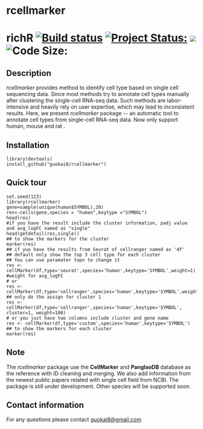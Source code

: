 # rcellmarker
# richR <a href="https://travis-ci.org/guokai8/rcellmarker"><img src="https://travis-ci.org/guokai8/rcellmarker.svg" alt="Build status"></a>  [![Project Status:](http://www.repostatus.org/badges/latest/active.svg)](http://www.repostatus.org/#active)  [![](https://img.shields.io/badge/devel%20version-0.0.14-green.svg)](https://github.com/guokai8/rcellmarker)  ![Code Size:](https://img.shields.io/github/languages/code-size/guokai8/rcellmarker)
## Description
_rcellmarker_ provides method to identify cell type based on single cell sequencing data. Since most methods try to annotate cell types manually after clustering the single-cell RNA-seq data. Such methods are labor-intensive and heavily rely on user expertise, which may lead to inconsistent results. Here, we present _rcellmarker_ package -- an automatic tool to annotate cell types from single-cell RNA-seq data. Now only support human, mouse and rat .
## Installation
```
library(devtools)
install_github("guokai8/rcellmarker")
``` 
## Quick tour
```{r}
set.seed(123)   
library(rcellmarker)   
gene=sample(unique(human$SYMBOL),20)
res<-cells(gene,species = "human",keytype ="SYMBOL")
head(res)
#if you have the result include the cluster information, padj value and avg_logFC named as "single"
head(getdetail(res,single))
## to show the markers for the cluster
marker(res)
## if yuo have the results from Seurat of cellranger named as 'df'
## default only show the top 3 cell type for each cluster
## You can use paramater topn to change it
res <- cellMarker(df,type='seurat',species='human',keytype='SYMBOL',weight=1) #weight for avg_logFC
# or
res <- cellMarker(df,type='cellranger',species='human',keytype='SYMBOL',weight=100)
## only do the assign for cluster 1
res <- cellMarker(df,type='cellranger',species='human',keytype='SYMBOL', cluster=1, weight=100)
# or you just have two columns include cluster and gene name
res <- cellMarker(df,type='custom',species='human',keytype='SYMBOL')
## to show the markers for each cluster
marker(res)
```   
## Note
The _rcellmarker_ package use the __CellMarker__ and __PanglaoDB__ database as the reference with ID cleaning and merging. We also add information from the newest public papers related with single cell field from NCBI. The package is still under development. Other species will be supported soon.

## Contact information

For any questions please contact guokai8@gmail.com
